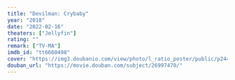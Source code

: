 ```yaml
---
title: "Devilman: Crybaby"
year: "2018"
date: "2022-02-16"
theaters: ["Jellyfin"]
rating: ""
remark: ["TV-MA"]
imdb_id: "tt6660498"
cover: "https://img3.doubanio.com/view/photo/l_ratio_poster/public/p2447081903.jpg"
douban_url: "https://movie.douban.com/subject/26997470/"
---
```

